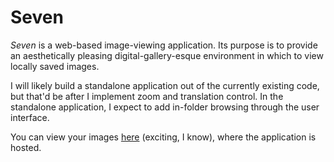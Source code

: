 # Seven

_Seven_ is a web-based image-viewing application. Its purpose is to provide an aesthetically pleasing digital-gallery-esque environment in which to view locally saved images.

I will likely build a standalone application out of the currently existing code, but that'd be after I implement zoom and translation control. In the standalone application, I expect to add in-folder browsing through the user interface.

You can view your images [here](http://v-os.ca/seven.php) (exciting, I know), where the application is hosted.